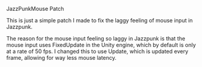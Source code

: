 JazzPunkMouse Patch

This is just a simple patch I made to fix the laggy feeling of mouse input in Jazzpunk.

The reason for the mouse input feeling so laggy in Jazzpunk is that the mouse input uses FixedUpdate in the Unity engine, which by default is only at a rate of 50 fps. I changed this to use Update, which is updated every frame, allowing for way less mouse latency.
